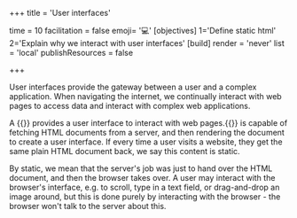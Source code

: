+++
title = 'User interfaces'

time = 10
facilitation = false
emoji= '💻'
[objectives]
    1='Define static html'
    2='Explain why we interact with user interfaces'
[build]
  render = 'never'
  list = 'local'
  publishResources = false

+++

User interfaces provide the gateway between a user and a complex application.
When navigating the internet, we continually interact with web pages to access data and interact with complex web applications.

A {{<tooltip title="web browser">}} provides a user interface to interact with web pages.{{</tooltip>}} is capable of fetching HTML documents from a server, and then rendering the document to create a user interface. If every time a user visits a website, they get the same plain HTML document back, we say this content is static.

By static, we mean that the server's job was just to hand over the HTML document, and then the browser takes over. A user may interact with the browser's interface, e.g. to scroll, type in a text field, or drag-and-drop an image around, but this is done purely by interacting with the browser - the browser won't talk to the server about this.
